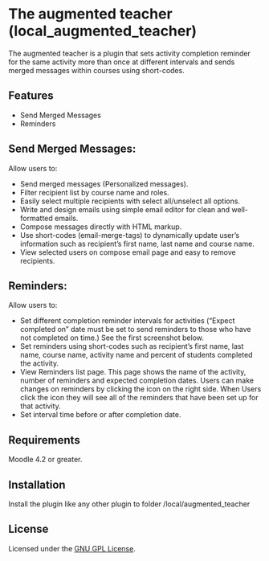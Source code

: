 The augmented teacher (local_augmented_teacher)
====================

The augmented teacher is a plugin that sets activity completion reminder for the same activity more than once at different intervals and sends merged messages within courses using short-codes.

Features
--------
- Send Merged Messages
- Reminders

Send Merged Messages:
--------
Allow users to:
- Send merged messages (Personalized messages).
- Filter recipient list by course name and roles.
- Easily select multiple recipients with select all/unselect all options.
- Write and design emails using simple email editor for clean and well-formatted emails.
- Compose messages directly with HTML markup.
- Use short-codes (email-merge-tags) to dynamically update user’s information such as recipient’s first name, last name and course name. 
- View selected users on compose email page and easy to remove recipients. 

Reminders:
--------
Allow users to:
- Set different completion reminder intervals for activities (“Expect completed on” date must be set to send reminders to those who have not completed on time.) See the first screenshot below.
- Set reminders using short-codes such as recipient’s first name, last name, course name, activity name and percent of students completed the activity.
- View Reminders list page. This page shows the name of the activity, number of reminders and expected completion dates. Users can make changes on reminders by clicking the icon on the right side.  When Users click the icon they will see all of the reminders that have been set up for that activity. 
- Set interval time before or after completion date. 

Requirements
------------

Moodle 4.2 or greater.

Installation
------------

Install the plugin like any other plugin to folder /local/augmented_teacher

License
-------

Licensed under the [GNU GPL License](http://www.gnu.org/copyleft/gpl.html).
